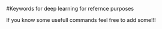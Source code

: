 #Keywords for deep learning for refernce purposes

If you know some usefull commands feel free to add some!!!

